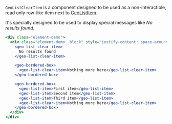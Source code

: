 `GeoListClearItem` is a component designed to be used as a non-interactible,
read only row-like item next to [GeoListItem](/#/Elements/GeoList?id=geolistitem).

It's specially designed to be used to display special messages like
*No results found*.

```jsx
<div class="element-demo">
  <div class="element-demo__block" style="justify-content: space-around;">
    <geo-list-clear-item>
      No results found
    </geo-list-clear-item>

    <geo-bordered-box>
      <geo-list-clear-item>Nothing more here</geo-list-clear-item>
    </geo-bordered-box>

    <geo-bordered-box>
      <geo-list-item>First item</geo-list-item>
      <geo-list-item>Second item</geo-list-item>
      <geo-list-item>Third item</geo-list-item>
      <geo-list-clear-item>Nothing more here</geo-list-clear-item>
    </geo-bordered-box>
  </div>
</div>
```
